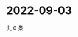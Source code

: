 # 2022-09-03

共 0 条

<!-- BEGIN WEIBO -->
<!-- 最后更新时间 Sat Sep 03 2022 21:28:13 GMT+0800 (China Standard Time) -->

<!-- END WEIBO -->
